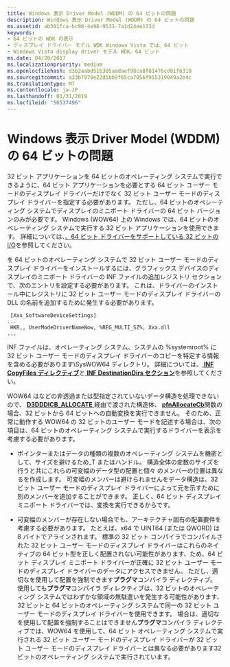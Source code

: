 ```yaml
---
title: Windows 表示 Driver Model (WDDM) の 64 ビットの問題
description: Windows 表示 Driver Model (WDDM) の 64 ビットの問題
ms.assetid: ab391fca-bc98-4e98-9531-7a1d24ee173d
keywords:
- 64 ビットの WDK の表示
- ディスプレイ ドライバー モデル WDK Windows Vista では、64 ビット
- Windows Vista display driver モデル WDK、64 ビット
ms.date: 04/20/2017
ms.localizationpriority: medium
ms.openlocfilehash: d3b2aabd51b305aadaef98ca8f81476cd01f6310
ms.sourcegitcommit: a33b7978e22d5bb9f65ca7056f955319049a2e4c
ms.translationtype: MT
ms.contentlocale: ja-JP
ms.lasthandoff: 01/31/2019
ms.locfileid: "56537496"
---
```

# <a name="windows-display-driver-model-wddm-64-bit-issues"></a>Windows 表示 Driver Model (WDDM) の 64 ビットの問題


32 ビット アプリケーションを 64 ビットのオペレーティング システムで実行できるように、64 ビット アプリケーションを必要とする 64 ビット ユーザー モードのディスプレイ ドライバーだけでなく 32 ビット ユーザー モードのディスプレイ ドライバーを指定する必要があります。 ただし、64 ビットのオペレーティング システムでディスプレイのミニポート ドライバーの 64 ビット バージョンのみが必要です。 Windows (WOW64) 上の Windows では、64 ビットのオペレーティング システムで実行する 32 ビット アプリケーションを使用できます。 詳細については、[、64 ビット ドライバーをサポートしている 32 ビットの I/O](https://msdn.microsoft.com/library/windows/hardware/ff563897)を参照してください。

を 64 ビットのオペレーティング システムで 32 ビット ユーザー モードのディスプレイ ドライバーをインストールするには、グラフィックス デバイスのディスプレイのミニポート ドライバーの INF ファイルの追加レジストリ セクションで、次のエントリを設定する必要があります。 これは、ドライバーのインストール中にレジストリに 32 ビット ユーザー モードのディスプレイ ドライバーの DLL の名前を追加するために発生する必要があります。

```inf
 [Xxx_SoftwareDeviceSettings]
...
 HKR,, UserModeDriverNameWow, %REG_MULTI_SZ%, Xxx.dll
...
```

INF ファイルは、オペレーティング システム、システムの %systemroot% に 32 ビット ユーザー モードのディスプレイ ドライバーのコピーを特定する情報を含める必要があります\\SysWOW64 ディレクトリ。 詳細については、[ **INF CopyFiles ディレクティブ**](https://msdn.microsoft.com/library/windows/hardware/ff546346)と[ **INF DestinationDirs セクション**](https://msdn.microsoft.com/library/windows/hardware/ff547383)を参照してください。

WOW64 はなどの非透過または型指定されていないデータ構造を処理できないので、 [ **D3DDDICB\_ALLOCATE** ](https://msdn.microsoft.com/library/windows/hardware/ff544137)経由で渡された構造体、 [ **pfnAllocateCb**](https://msdn.microsoft.com/library/windows/hardware/ff568893)関数の場合、32 ビットから 64 ビットへの自動変換を実行できません。 そのため、正常に動作する WOW64 の 32 ビットのユーザー モードを記述する場合は、次の項目は、64 ビットのオペレーティング システムで実行するドライバーを表示を考慮する必要があります。

-   ポインターまたはデータの種類の複数のオペレーティング システムを機密として、サイズを避けるため\_T またはハンドル。 構造全体の変数のサイズを行うと共にこれらの可変幅のデータ型の配置と個々 のメンバーの位置は異なるを作成します。 可変幅のメンバーは避けられませんをデータ構造は、32 ビット ユーザー モードのディスプレイ ドライバーによって元を示すために別のメンバーを追加することができます。 正しく、64 ビット ディスプレイ ミニポート ドライバーでは、変換を実行できるからです。

-   可変幅のメンバーが存在しない場合でも、アーキテクチャ固有の配置要件を考慮する必要があります。 たとえば、x64 で UINT64 (または QWORD) は 8 バイトでアラインされます。 標準の 32 ビット コンパイラでコンパイルされた 32 ビット ユーザー モードのディスプレイ ドライバーはこれらのネイティブの 64 ビット型を正しく配置されない可能性があります、ため、64 ビット ディスプレイ ミニポート ドライバーが正確に 32 ビット ユーザー モードのディスプレイ ドライバーのデータにアクセスできません。 ただし、適切なを使用して配置を強制できます**プラグマ**コンパイラ ディレクティブ。 使用しても**プラグマ**コンパイラ ディレクティブは、32 ビットのオペレーティング システムではわずかな領域の無駄遣いを発生する可能性があります、32 ビットと 64 ビットのオペレーティング システムで同一の 32 ビット ユーザー モードのディスプレイ ドライバーを使用できます。 場合は、適切なを使用して配置を強制することはできません**プラグマ**コンパイラ ディレクティブでは、WOW64 を使用して、64 ビット オペレーティング システムで実行される 32 ビット ユーザー モードのディスプレイ ドライバーが 32 ビット ユーザー モードのディスプレイ ドライバーとは異なる必要があります32 ビットのオペレーティング システムで実行されています。

 

 





